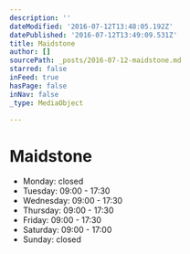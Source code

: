 ```yaml
---
description: ''
dateModified: '2016-07-12T13:48:05.192Z'
datePublished: '2016-07-12T13:49:09.531Z'
title: Maidstone
author: []
sourcePath: _posts/2016-07-12-maidstone.md
starred: false
inFeed: true
hasPage: false
inNav: false
_type: MediaObject

---
```

# Maidstone

* Monday: closed
* Tuesday: 09:00 - 17:30
* Wednesday: 09:00 - 17:30
* Thursday: 09:00 - 17:30
* Friday: 09:00 - 17:30
* Saturday: 09:00 - 17:00
* Sunday: closed